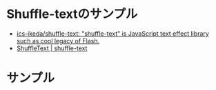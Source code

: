 # Shuffle-textのサンプル

* [ics\-ikeda/shuffle\-text: "shuffle\-text" is JavaScript text effect library such as cool legacy of Flash\.](https://github.com/ics-ikeda/shuffle-text)
* [ShuffleText \| shuffle\-text](https://ics-ikeda.github.io/shuffle-text/docs/classes/_shuffletext_.shuffletext.html)

# サンプル
